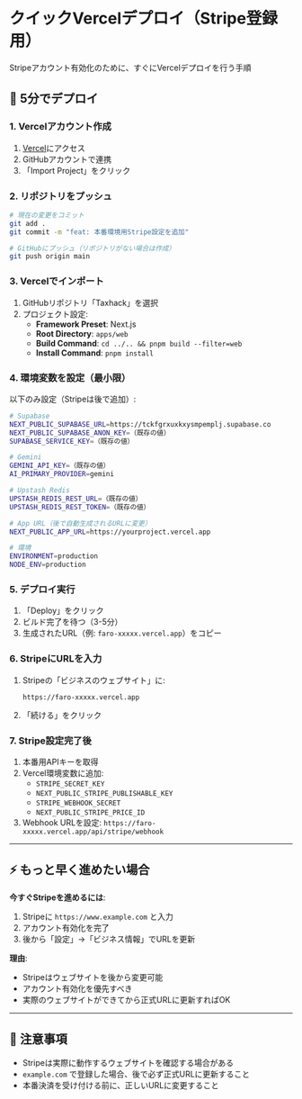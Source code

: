 # クイックVercelデプロイ（Stripe登録用）

Stripeアカウント有効化のために、すぐにVercelデプロイを行う手順

## 🚀 5分でデプロイ

### 1. Vercelアカウント作成

1. [Vercel](https://vercel.com/signup)にアクセス
2. GitHubアカウントで連携
3. 「Import Project」をクリック

### 2. リポジトリをプッシュ

```bash
# 現在の変更をコミット
git add .
git commit -m "feat: 本番環境用Stripe設定を追加"

# GitHubにプッシュ（リポジトリがない場合は作成）
git push origin main
```

### 3. Vercelでインポート

1. GitHubリポジトリ「Taxhack」を選択
2. プロジェクト設定:
   - **Framework Preset**: Next.js
   - **Root Directory**: `apps/web`
   - **Build Command**: `cd ../.. && pnpm build --filter=web`
   - **Install Command**: `pnpm install`

### 4. 環境変数を設定（最小限）

以下のみ設定（Stripeは後で追加）:

```bash
# Supabase
NEXT_PUBLIC_SUPABASE_URL=https://tckfgrxuxkxysmpemplj.supabase.co
NEXT_PUBLIC_SUPABASE_ANON_KEY=（既存の値）
SUPABASE_SERVICE_KEY=（既存の値）

# Gemini
GEMINI_API_KEY=（既存の値）
AI_PRIMARY_PROVIDER=gemini

# Upstash Redis
UPSTASH_REDIS_REST_URL=（既存の値）
UPSTASH_REDIS_REST_TOKEN=（既存の値）

# App URL（後で自動生成されるURLに変更）
NEXT_PUBLIC_APP_URL=https://yourproject.vercel.app

# 環境
ENVIRONMENT=production
NODE_ENV=production
```

### 5. デプロイ実行

1. 「Deploy」をクリック
2. ビルド完了を待つ（3-5分）
3. 生成されたURL（例: `faro-xxxxx.vercel.app`）をコピー

### 6. StripeにURLを入力

1. Stripeの「ビジネスのウェブサイト」に:
   ```
   https://faro-xxxxx.vercel.app
   ```
2. 「続ける」をクリック

### 7. Stripe設定完了後

1. 本番用APIキーを取得
2. Vercel環境変数に追加:
   - `STRIPE_SECRET_KEY`
   - `NEXT_PUBLIC_STRIPE_PUBLISHABLE_KEY`
   - `STRIPE_WEBHOOK_SECRET`
   - `NEXT_PUBLIC_STRIPE_PRICE_ID`
3. Webhook URLを設定: `https://faro-xxxxx.vercel.app/api/stripe/webhook`

---

## ⚡ もっと早く進めたい場合

**今すぐStripeを進めるには**:

1. Stripeに `https://www.example.com` と入力
2. アカウント有効化を完了
3. 後から「設定」→「ビジネス情報」でURLを更新

**理由**:
- Stripeはウェブサイトを後から変更可能
- アカウント有効化を優先すべき
- 実際のウェブサイトができてから正式URLに更新すればOK

---

## 📝 注意事項

- Stripeは実際に動作するウェブサイトを確認する場合がある
- `example.com` で登録した場合、後で必ず正式URLに更新すること
- 本番決済を受け付ける前に、正しいURLに変更すること
